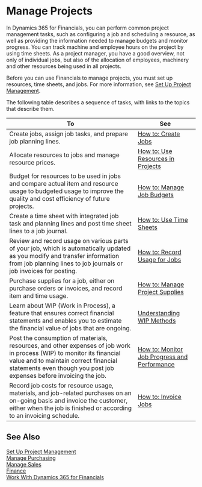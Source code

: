 <properties
                pageTitle="Manage Projects| Financials"
                description="Describes how to use resources, time sheets, and jobs to manage projects."
                services="project-madeira"
                documentationCenter=""
                authors="SorenGP"
/>
<tags
    ms.service="project-madeira"
    ms.topic="article"
    ms.devlang="na"
    ms.tgt_pltfrm="na"
    ms.workload="na"
    ms.date="10/26/2016"
    ms.author="SorenGP" />

# Manage Projects
In Dynamics 365 for Financials, you can perform common project management tasks, such as configuring a job and scheduling a resource, as well as providing the information needed to manage budgets and monitor progress. You can track machine and employee hours on the project by using time sheets. As a project manager, you have a good overview, not only of individual jobs, but also of the allocation of employees, machinery and other resources being used in all projects.

Before you can use Financials to manage projects, you must set up resources, time sheets, and jobs. For more information, see [Set Up Project Management](projects-setup-projects.md).  

The following table describes a sequence of tasks, with links to the topics that describe them.

|To |See |
|---|----|
|Create jobs, assign job tasks, and prepare job planning lines.|[How to: Create Jobs](projects-how-create-jobs.md)|
|Allocate resources to jobs and manage resource prices.|[How to: Use Resources in Projects](projects-how-use-resources.md)|
|Budget for resources to be used in jobs and compare actual item and resource usage to budgeted usage to improve the quality and cost efficiency of future projects.|[How to: Manage Job Budgets](projects-how-manage-budgets.md)|
|Create a time sheet with integrated job task and planning lines and post time sheet lines to a job journal.|[How to: Use Time Sheets](projects-how-use-time-sheets.md)| 
|Review and record usage on various parts of your job, which is automatically updated as you modify and transfer information from job planning lines to job journals or job invoices for posting.|[How to: Record Usage for Jobs](projects-how-record-job-usage.md)|
|Purchase supplies for a job, either on purchase orders or invoices, and record item and time usage.|[How to: Manage Project Supplies](projects-how-manage-project-supplies.md)|
|Learn about WIP (Work in Process), a feature that ensures correct financial statements and enables you to estimate the financial value of jobs that are ongoing.|[Understanding WIP Methods](projects-understanding-wip.md)|
|Post the consumption of materials, resources, and other expenses of job work in process (WIP) to monitor its financial value and to maintain correct financial statements even though you post job expenses before invoicing the job.|[How to: Monitor Job Progress and Performance](projects-how-monitor-progress-performance.md)|
|Record job costs for resource usage, materials, and job-related purchases on an on-going basis and invoice the customer, either when the job is finished or according to an invoicing schedule.|[How to: Invoice Jobs](projects-how-invoice-jobs.md)| 

## See Also
[Set Up Project Management](projects-setup-projects.md)    
[Manage Purchasing](purchasing-manage-purchasing.md)         
[Manage Sales](sales-manage-sales.md)    
[Finance](finance.md)  
[Work With Dynamics 365 for Financials](ui-work-product.md)  
